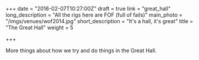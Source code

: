 +++
date = "2016-02-07T10:27:00Z"
draft = true
link = "great_hall"
long_description = "All the rigs here are FOF (full of fails)"
main_photo = "/imgs/venues/wof2014.jpg"
short_description = "It's a hall, it's great"
title = "The Great Hall"
weight = 5

+++

More things about how we try and do things in the Great Hall.
